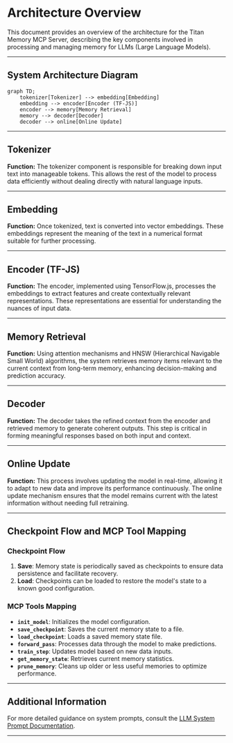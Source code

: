 # Architecture Overview

This document provides an overview of the architecture for the Titan Memory MCP Server, describing the key components involved in processing and managing memory for LLMs (Large Language Models).

---

## System Architecture Diagram

```mermaid
graph TD;
    tokenizer[Tokenizer] --> embedding[Embedding]
    embedding --> encoder[Encoder (TF-JS)]
    encoder --> memory[Memory Retrieval]
    memory --> decoder[Decoder]
    decoder --> online[Online Update]
```

---

## Tokenizer
**Function:**
The tokenizer component is responsible for breaking down input text into manageable tokens. This allows the rest of the model to process data efficiently without dealing directly with natural language inputs.

---

## Embedding
**Function:**
Once tokenized, text is converted into vector embeddings. These embeddings represent the meaning of the text in a numerical format suitable for further processing.

---

## Encoder (TF-JS)
**Function:**
The encoder, implemented using TensorFlow.js, processes the embeddings to extract features and create contextually relevant representations. These representations are essential for understanding the nuances of input data.

---

## Memory Retrieval
**Function:**
Using attention mechanisms and HNSW (Hierarchical Navigable Small World) algorithms, the system retrieves memory items relevant to the current context from long-term memory, enhancing decision-making and prediction accuracy.

---

## Decoder
**Function:**
The decoder takes the refined context from the encoder and retrieved memory to generate coherent outputs. This step is critical in forming meaningful responses based on both input and context.

---

## Online Update
**Function:**
This process involves updating the model in real-time, allowing it to adapt to new data and improve its performance continuously. The online update mechanism ensures that the model remains current with the latest information without needing full retraining.

---

## Checkpoint Flow and MCP Tool Mapping

### Checkpoint Flow
1. **Save**: Memory state is periodically saved as checkpoints to ensure data persistence and facilitate recovery.
2. **Load**: Checkpoints can be loaded to restore the model's state to a known good configuration.

### MCP Tools Mapping
- **`init_model`**: Initializes the model configuration.
- **`save_checkpoint`**: Saves the current memory state to a file.
- **`load_checkpoint`**: Loads a saved memory state file.
- **`forward_pass`**: Processes data through the model to make predictions.
- **`train_step`**: Updates model based on new data inputs.
- **`get_memory_state`**: Retrieves current memory statistics.
- **`prune_memory`**: Cleans up older or less useful memories to optimize performance.

---

## Additional Information
For more detailed guidance on system prompts, consult the [LLM System Prompt Documentation](llm-system-prompt.md).

---
